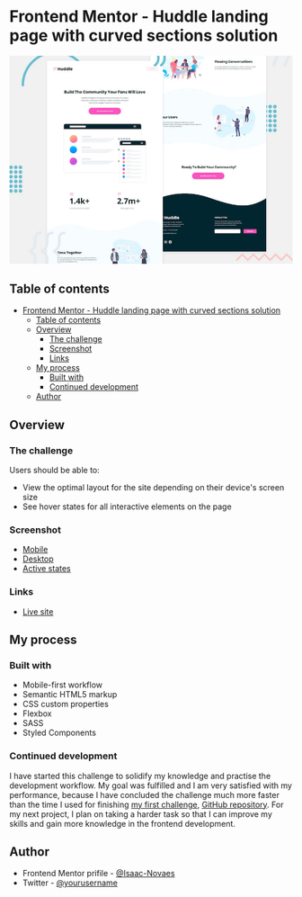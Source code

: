 # Frontend Mentor - Huddle landing page with curved sections solution
![Project preview](/design/desktop-preview.jpg) 


## Table of contents

- [Frontend Mentor - Huddle landing page with curved sections solution](#frontend-mentor---huddle-landing-page-with-curved-sections-solution)
  - [Table of contents](#table-of-contents)
  - [Overview](#overview)
    - [The challenge](#the-challenge)
    - [Screenshot](#screenshot)
    - [Links](#links)
  - [My process](#my-process)
    - [Built with](#built-with)
    - [Continued development](#continued-development)
  - [Author](#author)


## Overview

### The challenge

Users should be able to:

- View the optimal layout for the site depending on their device's screen size
- See hover states for all interactive elements on the page

### Screenshot

- [Mobile](/design/Mobile.png)
- [Desktop](/design/Desktop.png)
- [Active states](/design/active-states.jpg)

### Links


- [Live site](https://huddlecurvedsections.netlify.app)

## My process

### Built with

- Mobile-first workflow
- Semantic HTML5 markup
- CSS custom properties
- Flexbox
- SASS
- Styled Components


### Continued development

I have started this challenge to solidify my knowledge and practise the development workflow. My goal was fulfilled and I am very satisfied with my performance, because I have concluded the challenge much more faster than the time I used for finishing [my first challenge](https://github.com/isaacnovaes/huddle-landing-page-with-curved-sections), [GitHub repository](https://github.com/isaacnovaes/fylo-dark-theme-landing-page). For my next project, I plan on taking a harder task so that I can improve my skills and gain more knowledge in the frontend development.

## Author

- Frontend Mentor prifile - [@Isaac-Novaes](https://www.frontendmentor.io/profile/Isaac-Novaes)
- Twitter - [@yourusername](https://www.twitter.com/yourusername)
